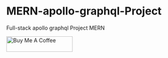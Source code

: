 # MERN-apollo-graphql-Project
Full-stack apollo graphql Project MERN

<a href="https://www.buymeacoffee.com/astroo_io" target="_blank"><img src="https://cdn.buymeacoffee.com/buttons/default-orange.png" alt="Buy Me A Coffee" height="41" width="174"></a>
